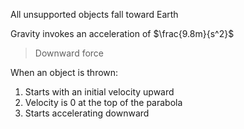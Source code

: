 All unsupported objects fall toward Earth

Gravity invokes an acceleration of $\frac{9.8m}{s^2}$
> Downward force

When an object is thrown:
1.  Starts with an initial velocity upward
2. Velocity is 0 at the top of the parabola
3. Starts accelerating downward


